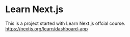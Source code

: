 

# Learn Next.js

This is a project started with Learn Next.js offcial course. https://nextjs.org/learn/dashboard-app